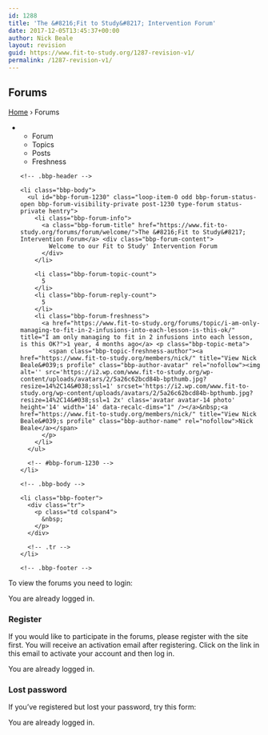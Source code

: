 ```yaml
---
id: 1288
title: 'The &#8216;Fit to Study&#8217; Intervention Forum'
date: 2017-12-05T13:45:37+00:00
author: Nick Beale
layout: revision
guid: https://www.fit-to-study.org/1287-revision-v1/
permalink: /1287-revision-v1/
---
```

## Forums

<div id="bbpress-forums">
  <div class="bbp-search-form">
  </div>
  
  <div class="bbp-breadcrumb">
    <p>
      <a href="https://www.fit-to-study.org/" class="bbp-breadcrumb-home">Home</a> <span class="bbp-breadcrumb-sep">&rsaquo;</span> <span class="bbp-breadcrumb-current">Forums</span>
    </p>
  </div>
  
  <ul id="forums-list-0" class="bbp-forums">
    <li class="bbp-header">
      <ul class="forum-titles">
        <li class="bbp-forum-info">
          Forum
        </li>
        <li class="bbp-forum-topic-count">
          Topics
        </li>
        <li class="bbp-forum-reply-count">
          Posts
        </li>
        <li class="bbp-forum-freshness">
          Freshness
        </li>
      </ul>
    </li>
    
    <!-- .bbp-header -->
    
    <li class="bbp-body">
      <ul id="bbp-forum-1230" class="loop-item-0 odd bbp-forum-status-open bbp-forum-visibility-private post-1230 type-forum status-private hentry">
        <li class="bbp-forum-info">
          <a class="bbp-forum-title" href="https://www.fit-to-study.org/forums/forum/welcome/">The &#8216;Fit to Study&#8217; Intervention Forum</a> <div class="bbp-forum-content">
            Welcome to our Fit to Study' Intervention Forum
          </div>
        </li>
        
        <li class="bbp-forum-topic-count">
          5
        </li>
        <li class="bbp-forum-reply-count">
          5
        </li>
        <li class="bbp-forum-freshness">
          <a href="https://www.fit-to-study.org/forums/topic/i-am-only-managing-to-fit-in-2-infusions-into-each-lesson-is-this-ok/" title="I am only managing to fit in 2 infusions into each lesson, is this OK?">1 year, 4 months ago</a> <p class="bbp-topic-meta">
            <span class="bbp-topic-freshness-author"><a href="https://www.fit-to-study.org/members/nick/" title="View Nick Beale&#039;s profile" class="bbp-author-avatar" rel="nofollow"><img alt='' src='https://i2.wp.com/www.fit-to-study.org/wp-content/uploads/avatars/2/5a26c62bcd84b-bpthumb.jpg?resize=14%2C14&#038;ssl=1' srcset='https://i2.wp.com/www.fit-to-study.org/wp-content/uploads/avatars/2/5a26c62bcd84b-bpthumb.jpg?resize=14%2C14&#038;ssl=1 2x' class='avatar avatar-14 photo' height='14' width='14' data-recalc-dims="1" /></a>&nbsp;<a href="https://www.fit-to-study.org/members/nick/" title="View Nick Beale&#039;s profile" class="bbp-author-name" rel="nofollow">Nick Beale</a></span>
          </p>
        </li>
      </ul>
      
      <!-- #bbp-forum-1230 -->
    </li>
    
    <!-- .bbp-body -->
    
    <li class="bbp-footer">
      <div class="tr">
        <p class="td colspan4">
          &nbsp;
        </p>
      </div>
      
      <!-- .tr -->
    </li>
    
    <!-- .bbp-footer -->
  </ul>
  
  <!-- .forums-directory -->
</div>

To view the forums you need to login:

<div class="bbp-template-notice info">
  <p>
    You are already logged in.
  </p>
</div>

### Register

If you would like to participate in the forums, please register with the site first. You will receive an activation email after registering. Click on the link in this email to activate your account and then log in.  


<div class="bbp-template-notice info">
  <p>
    You are already logged in.
  </p>
</div>

### Lost password

If you&#8217;ve registered but lost your password, try this form:  


<div class="bbp-template-notice info">
  <p>
    You are already logged in.
  </p>
</div>

&nbsp;